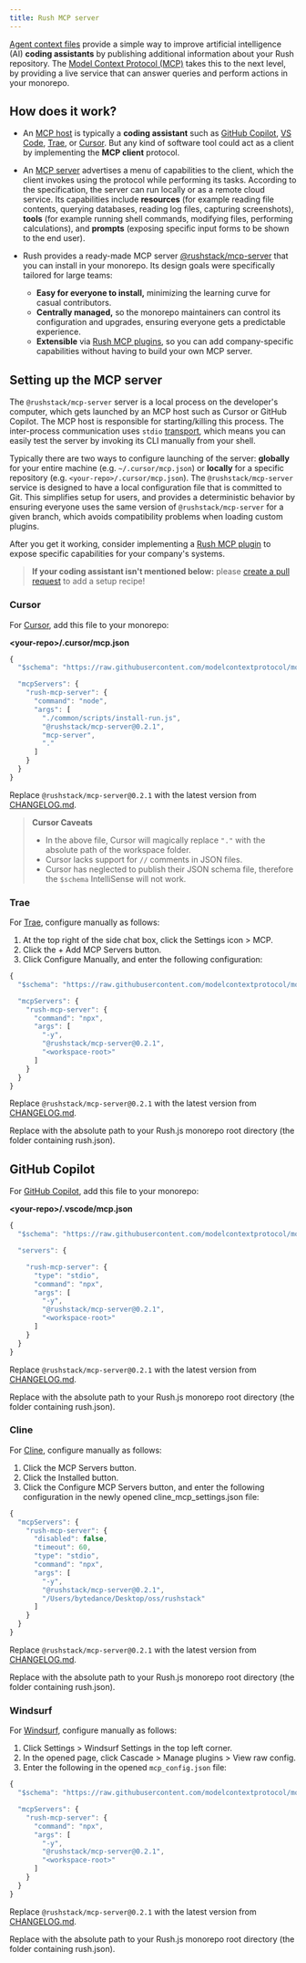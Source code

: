 ```yaml
---
title: Rush MCP server
---
```


[Agent context files](./context_files.md) provide a simple way to improve artificial intelligence (AI) **coding assistants** by publishing additional information about your Rush repository. The [Model Context Protocol (MCP)](https://modelcontextprotocol.io/) takes this to the next level, by providing a live service that can answer queries and perform actions in your monorepo.

## How does it work?

- An [MCP host](https://modelcontextprotocol.io/clients) is typically a **coding assistant** such as [GitHub Copilot](https://docs.github.com/en/copilot/customizing-copilot/extending-copilot-chat-with-mcp), [VS Code](https://code.visualstudio.com/docs/copilot/chat/mcp-servers), [Trae](https://docs.trae.ai/ide/model-context-protocol), or [Cursor](https://docs.cursor.com/context/model-context-protocol). But any kind of software tool could act as a client by implementing the **MCP client** protocol.

- An [MCP server](https://modelcontextprotocol.io/docs/concepts/architecture) advertises a menu of capabilities to the client, which the client invokes using the protocol while performing its tasks. According to the specification, the server can run locally or as a remote cloud service. Its capabilities include **resources** (for example reading file contents, querying databases, reading log files, capturing screenshots), **tools** (for example running shell commands, modifying files, performing calculations), and **prompts** (exposing specific input forms to be shown to the end user).

- Rush provides a ready-made MCP server [@rushstack/mcp-server](https://www.npmjs.com/package/@rushstack/mcp-server) that you can install in your monorepo. Its design goals were specifically tailored for large teams:
  - **Easy for everyone to install,** minimizing the learning curve for casual contributors.
  - **Centrally managed,** so the monorepo maintainers can control its configuration and upgrades, ensuring everyone gets a predictable experience.
  - **Extensible** via [Rush MCP plugins](./rush_mcp_plugins.md), so you can add company-specific capabilities without having to build your own MCP server.

## Setting up the MCP server

The `@rushstack/mcp-server` server is a local process on the developer's computer, which gets launched by an MCP host such as Cursor or GitHub Copilot. The MCP host is responsible for starting/killing this process. The inter-process communication uses `stdio` [transport](https://modelcontextprotocol.io/docs/concepts/transports), which means you can easily test the server by invoking its CLI manually from your shell.

Typically there are two ways to configure launching of the server: **globally** for your entire machine (e.g. `~/.cursor/mcp.json`) or **locally** for a specific repository (e.g. `<your-repo>/.cursor/mcp.json`). The `@rushstack/mcp-server` service is designed to have a local configuration file that is committed to Git. This simplifies setup for users, and provides a deterministic behavior by ensuring everyone uses the same version of `@rushstack/mcp-server` for a given branch, which avoids compatibility problems when loading custom plugins.

After you get it working, consider implementing a [Rush MCP plugin](./rush_mcp_plugins.md) to expose specific capabilities for your company's systems.

> **If your coding assistant isn't mentioned below:** please [create a pull request](https://github.com/microsoft/rushstack-websites/tree/main/websites/rushjs.io/docs/pages/ai/rush_mcp.md) to add a setup recipe!

### Cursor

For [Cursor](https://docs.cursor.com/context/model-context-protocol), add this file to your monorepo:

**&lt;your-repo&gt;/.cursor/mcp.json**

```js
{
  "$schema": "https://raw.githubusercontent.com/modelcontextprotocol/modelcontextprotocol/refs/heads/main/schema/2025-03-26/schema.json",

  "mcpServers": {
    "rush-mcp-server": {
      "command": "node",
      "args": [
        "./common/scripts/install-run.js",
        "@rushstack/mcp-server@0.2.1",
        "mcp-server",
        "."
      ]
    }
  }
}
```

Replace `@rushstack/mcp-server@0.2.1` with the latest version from [CHANGELOG.md](https://github.com/microsoft/rushstack/blob/main/apps/rush-mcp-server/CHANGELOG.md).

> **Cursor Caveats**
>
> - In the above file, Cursor will magically replace `"."` with the absolute path of the workspace folder.
> - Cursor lacks support for `//` comments in JSON files.
> - Cursor has neglected to publish their JSON schema file, therefore the `$schema` IntelliSense will not work.

### Trae

For [Trae](https://docs.trae.ai/ide/model-context-protocol?_lang=en#c5b33bab), configure manually as follows:

1. At the top right of the side chat box, click the Settings icon > MCP.
2. Click the + Add MCP Servers button.
3. Click Configure Manually, and enter the following configuration:

```js
{
  "$schema": "https://raw.githubusercontent.com/modelcontextprotocol/modelcontextprotocol/refs/heads/main/schema/2025-03-26/schema.json",

  "mcpServers": {
    "rush-mcp-server": {
      "command": "npx",
      "args": [
        "-y",
        "@rushstack/mcp-server@0.2.1",
        "<workspace-root>"
      ]
    }
  }
}
```

Replace `@rushstack/mcp-server@0.2.1` with the latest version from [CHANGELOG.md](https://github.com/microsoft/rushstack/blob/main/apps/rush-mcp-server/CHANGELOG.md).

Replace <workspace-root> with the absolute path to your Rush.js monorepo root directory (the folder containing rush.json).

## GitHub Copilot

For [GitHub Copilot](https://code.visualstudio.com/docs/copilot/chat/mcp-servers), add this file to your monorepo:

**&lt;your-repo&gt;/.vscode/mcp.json**

```js
{
  "$schema": "https://raw.githubusercontent.com/modelcontextprotocol/modelcontextprotocol/refs/heads/main/schema/2025-03-26/schema.json",

  "servers": {

    "rush-mcp-server": {
      "type": "stdio",
      "command": "npx",
      "args": [
        "-y",
        "@rushstack/mcp-server@0.2.1",
        "<workspace-root>"
      ]
    }
  }
}
```

Replace `@rushstack/mcp-server@0.2.1` with the latest version from [CHANGELOG.md](https://github.com/microsoft/rushstack/blob/main/apps/rush-mcp-server/CHANGELOG.md).

Replace <workspace-root> with the absolute path to your Rush.js monorepo root directory (the folder containing rush.json).


### Cline

For [Cline](https://docs.cline.bot/mcp/mcp-overview#getting-started), configure manually as follows:

1. Click the MCP Servers button.
2. Click the Installed button.
3. Click the Configure MCP Servers button, and enter the following configuration in the newly opened cline_mcp_settings.json file:

```js
{
  "mcpServers": {
    "rush-mcp-server": {
      "disabled": false,
      "timeout": 60,
      "type": "stdio",
      "command": "npx",
      "args": [
        "-y",
        "@rushstack/mcp-server@0.2.1",
        "/Users/bytedance/Desktop/oss/rushstack"
      ]
    }
  }
}
```

Replace `@rushstack/mcp-server@0.2.1` with the latest version from [CHANGELOG.md](https://github.com/microsoft/rushstack/blob/main/apps/rush-mcp-server/CHANGELOG.md).

Replace <workspace-root> with the absolute path to your Rush.js monorepo root directory (the folder containing rush.json).

### Windsurf

For [Windsurf](https://docs.windsurf.com/windsurf/cascade/mcp), configure manually as follows:

1. Click Settings > Windsurf Settings in the top left corner.
2. In the opened page, click Cascade > Manage plugins > View raw config.
3. Enter the following in the opened `mcp_config.json` file:

```js
{
  "$schema": "https://raw.githubusercontent.com/modelcontextprotocol/modelcontextprotocol/refs/heads/main/schema/2025-03-26/schema.json",

  "mcpServers": {
    "rush-mcp-server": {
      "command": "npx",
      "args": [
        "-y",
        "@rushstack/mcp-server@0.2.1",
        "<workspace-root>"
      ]
    }
  }
}
```

Replace `@rushstack/mcp-server@0.2.1` with the latest version from [CHANGELOG.md](https://github.com/microsoft/rushstack/blob/main/apps/rush-mcp-server/CHANGELOG.md).

Replace <workspace-root> with the absolute path to your Rush.js monorepo root directory (the folder containing rush.json).
